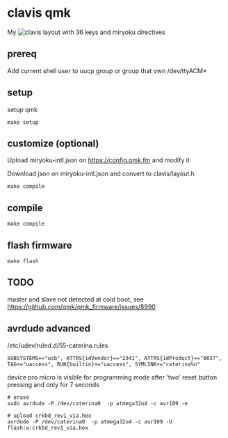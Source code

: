 # clavis qmk

My ![clavis layout](clavis/) with 36 keys and miryoku directives

## prereq

Add current shell user to uucp group or group that own /dev/ttyACM*

## setup

setup qmk

```
make setup
```

## customize (optional)

Upload miryoku-intl.json on https://config.qmk.fm and modify it

Download json on miryoku-intl.json and convert to clavis/layout.h

```
make compile
```

## compile

```
make compile
```

## flash firmware

```
make flash
```

## TODO

master and slave not detected at cold boot, see https://github.com/qmk/qmk_firmware/issues/8990

## avrdude advanced

/etc/udev/ruled.d/55-caterina.rules

```
SUBSYSTEMS=="usb", ATTRS{idVendor}=="2341", ATTRS{idProduct}=="0037", TAG+="uaccess", RUN{builtin}+="uaccess", SYMLINK+="caterina%n"
```

device pro micro is visible for programming mode after 'two' reset button pressing and only for 7 seconds

```
# erase
sudo avrdude -P /dev/caterina0  -p atmega32u4 -c avr109 -e

# upload crkbd_rev1_via.hex
avrdude -P /dev/caterina0  -p atmega32u4 -c avr109 -U flash:w:crkbd_rev1_via.hex
```
